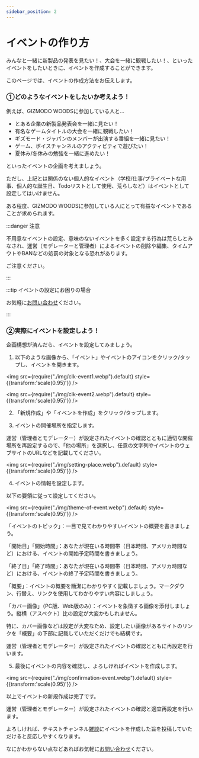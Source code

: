 ```yaml
---
sidebar_position: 2
---
```


# イベントの作り方

みんなと一緒に新製品の発表を見たい！、大会を一緒に観戦したい！、といったイベントをしたいときに、イベントを作成することができます。

このページでは、イベントの作成方法をお伝えします。

### ①どのようなイベントをしたいか考えよう！

例えば、GIZMODO WOODSに参加している人と...

* とある企業の新製品発表会を一緒に見たい！
* 有名なゲームタイトルの大会を一緒に観戦したい！
* ギズモード・ジャパンのメンバーが出演する番組を一緒に見たい！
* ゲーム、ボイスチャンネルのアクティビティで遊びたい！
* 夏休み/冬休みの勉強を一緒に進めたい！

といったイベントの企画を考えましょう。

ただし、上記とは関係のない個人的なイベント（学校/仕事/プライベートな用事、個人的な誕生日、Todoリストとして使用、荒らしなど）はイベントとして設定してはいけません。

ある程度、GIZMODO WOODSに参加している人にとって有益なイベントであることが求められます。

:::danger 注意

不用意なイベントの設定、意味のないイベントを多く設定する行為は荒らしとみなされ、運営（モデレーターと管理者）によるイベントの削除や編集、タイムアウトやBANなどの処罰の対象となる恐れがあります。

ご注意ください。

:::

:::tip イベントの設定にお困りの場合

お気軽に[お問い合わせ](/docs/tutorial-inquiry/qa-faq.md)ください。

:::

### ②実際にイベントを設定しよう！

企画構想が済んだら、イベントを設定してみましょう。

1. 以下のような画像から、「イベント」やイベントのアイコンをクリック/タップし、イベントを開きます。

<img src={require("./img/clk-event1.webp").default} style={{transform:'scale(0.95)'}} />

<img src={require("./img/clk-event2.webp").default} style={{transform:'scale(0.95)'}} />

2. 「新規作成」や「イベントを作成」をクリック/タップします。

3. イベントの開催場所を指定します。

運営（管理者とモデレーター）が設定されたイベントの確認とともに適切な開催場所を再設定するので、「他の場所」を選択し、任意の文字列やイベントのウェブサイトのURLなどを記載してください。

<img src={require("./img/setting-place.webp").default} style={{transform:'scale(0.95)'}} />

4. イベントの情報を設定します。

以下の要領に従って設定してください。

<img src={require("./img/theme-of-event.webp").default} style={{transform:'scale(0.95)'}} />

「イベントのトピック」：一目で見てわかりやすいイベントの概要を書きましょう。

「開始日」「開始時間」：あなたが現在いる時間帯（日本時間、アメリカ時間など）における、イベントの開始予定時間を書きましょう。

「終了日」「終了時間」：あなたが現在いる時間帯（日本時間、アメリカ時間など）における、イベントの終了予定時間を書きましょう。

「概要」：イベントの概要を簡潔にわかりやすく記載しましょう。マークダウン、行替え、リンクを使用してわかりやすい内容にしましょう。

「カバー画像」（PC版、Web版のみ）：イベントを象徴する画像を添付しましょう。縦横（アスペクト）比の設定が大変かもしれません。

特に、カバー画像などは設定が大変なため、設定したい画像があるサイトのリンクを「概要」の下部に記載していただくだけでも結構です。

運営（管理者とモデレーター）が設定されたイベントの確認とともに再設定を行います。

5. 最後にイベントの内容を確認し、よろしければイベントを作成します。

<img src={require("./img/confirmation-event.webp").default} style={{transform:'scale(0.95)'}} />

以上でイベントの新規作成は完了です。

運営（管理者とモデレーター）が設定されたイベントの確認と適宜再設定を行います。

よろしければ、テキストチャンネル[雑談](https://discord.com/channels/753903663298117694/768485824517505055)にイベントを作成した旨を投稿していただけると反応しやすくなります。

なにかわからない点などあればお気軽に[お問い合わせ](/docs/tutorial-inquiry/qa-faq.md)ください。
